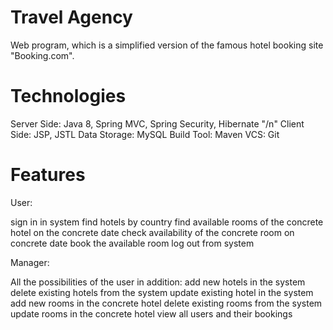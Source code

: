 # Travel Agency
Web program, which is a simplified version of the famous hotel booking site "Booking.com".



# Technologies
Server Side: Java 8, Spring MVC, Spring Security, Hibernate "/n"
Client Side: JSP, JSTL
Data Storage: MySQL
Build Tool: Maven
VCS: Git

# Features

User:

sign in in system
find hotels by country
find available rooms of the concrete hotel on the concrete date
check availability of the concrete room on concrete date
book the available room
log out from system

Manager:

All the possibilities of the user in addition:
add new hotels in the system
delete existing hotels from the system
update existing hotel in the system
add new rooms in the concrete hotel
delete existing rooms from the system
update rooms in the concrete hotel
view all users and their bookings
